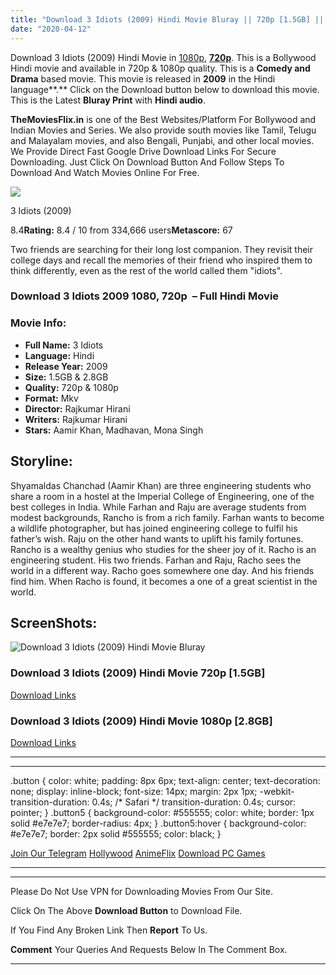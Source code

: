 ```yaml
---
title: "Download 3 Idiots (2009) Hindi Movie Bluray || 720p [1.5GB] || 1080p [2.8GB]"
date: "2020-04-12"
---
```


Download 3 Idiots (2009) Hindi Movie in [1080p](https://1moviesflix.com/1080p-movies/), [**720p**](https://1moviesflix.com/720p-movies/). This is a Bollywood Hindi movie and available in 720p & 1080p quality. This is a **Comedy and Drama** based movie. This movie is released in **2009** in the Hindi language**.** Click on the Download button below to download this movie. This is the Latest **Bluray Print** with **Hindi audio**.

**TheMoviesFlix.in** is one of the Best Websites/Platform For Bollywood and Indian Movies and Series. We also provide south movies like Tamil, Telugu and Malayalam movies, and also Bengali, Punjabi, and other local movies. We Provide Direct Fast Google Drive Download Links For Secure Downloading. Just Click On Download Button And Follow Steps To Download And Watch Movies Online For Free.

[![](https://m.media-amazon.com/images/M/MV5BNTkyOGVjMGEtNmQzZi00NzFlLTlhOWQtODYyMDc2ZGJmYzFhXkEyXkFqcGdeQXVyNjU0OTQ0OTY@._V1_SX300.jpg)](https://www.imdb.com/title/tt1187043/ "3 Idiots")

3 Idiots (2009)

8.4**Rating:** 8.4 / 10 from 334,666 users**Metascore:** 67

Two friends are searching for their long lost companion. They revisit their college days and recall the memories of their friend who inspired them to think differently, even as the rest of the world called them "idiots".

### Download 3 Idiots 2009 1080, 720p  – Full Hindi Movie

### Movie Info:

- **Full Name:** 3 Idiots
- **Language:** Hindi
- **Release Year:** 2009
- **Size:** 1.5GB & 2.8GB
- **Quality:** 720p & 1080p
- **Format:** Mkv
- **Director:** Rajkumar Hirani
- **Writers:** Rajkumar Hirani
- **Stars:** Aamir Khan, Madhavan, Mona Singh

## Storyline:

Shyamaldas Chanchad (Aamir Khan) are three engineering students who share a room in a hostel at the Imperial College of Engineering, one of the best colleges in India. While Farhan and Raju are average students from modest backgrounds, Rancho is from a rich family. Farhan wants to become a wildlife photographer, but has joined engineering college to fulfil his father’s wish. Raju on the other hand wants to uplift his family fortunes. Rancho is a wealthy genius who studies for the sheer joy of it. Racho is an engineering student. His two friends. Farhan and Raju, Racho sees the world in a different way. Racho goes somewhere one day. And his friends find him. When Racho is found, it becomes a one of a great scientist in the world.

## ScreenShots:

![Download 3 Idiots (2009) Hindi Movie Bluray ](https://i.imgur.com/HuTzIuB.jpg)

### Download 3 Idiots (2009) Hindi Movie 720p \[1.5GB\]

[Download Links](https://1moviesflix.com?a270777880=cVc0K1YyaG1CM2YrYVRiWjdhN3hsREJxbWk1U25VWHBzWHYwajZnSzF6QU9oemZZUXRVTG5BdHJHUDQ4cDhyU3BnbEFld1pzZVo4NEtGb2tmY2RmeS9uTnBzSmdxSmhqSFlGQWRJNmZoUWc9)

### Download 3 Idiots (2009) Hindi Movie 1080p \[2.8GB\] 

[Download Links](https://1moviesflix.com?a270777880=cVc0K1YyaG1CM2YrYVRiWjdhN3hsREJxbWk1U25VWHBzWHYwajZnSzF6QU9oemZZUXRVTG5BdHJHUDQ4cDhyU0JCWlNxSklJaGo1TWFXR3VpcGhtZ09aeGR3R05OSVlqNDhoaHFqWnpQU1E9)

* * *

* * *

.button { color: white; padding: 8px 6px; text-align: center; text-decoration: none; display: inline-block; font-size: 14px; margin: 2px 1px; -webkit-transition-duration: 0.4s; /\* Safari \*/ transition-duration: 0.4s; cursor: pointer; } .button5 { background-color: #555555; color: white; border: 1px solid #e7e7e7; border-radius: 4px; } .button5:hover { background-color: #e7e7e7; border: 2px solid #555555; color: black; }

[Join Our Telegram](http://gdrivepro.xyz/join.php) [Hollywood](https://moviesverse.com/) [AnimeFlix](https://animeflix.in/) [Download PC Games](https://gamesflix.net/)  

* * *

* * *

  

Please Do Not Use VPN for Downloading Movies From Our Site.

Click On The Above **Download Button** to Download File.

If You Find Any Broken Link Then **Report** To Us.

**Comment** Your Queries And Requests Below In The Comment Box.

* * *
